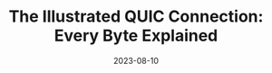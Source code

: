---
title: "The Illustrated QUIC Connection: Every Byte Explained"
date: 2023-08-10
externalLink: https://quic.xargs.org/
---